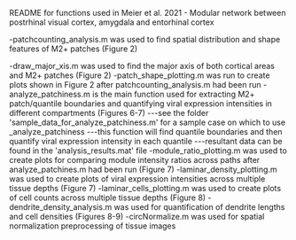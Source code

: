 README for functions used in Meier et al. 2021 - Modular network between postrhinal visual cortex, amygdala and entorhinal cortex

-patchcounting_analysis.m was used to find spatial distribution and shape features of M2+ patches (Figure 2)

-draw_major_xis.m was used to find the major axis of both cortical areas and M2+ patches (Figure 2)
-patch_shape_plotting.m was run to create plots shown in Figure 2 after patchcounting_analysis.m had been run
-analyze_patchiness.m is the main function used for extracting M2+ patch/quantile boundaries and quantifying viral expression intensities in different compartments (Figures 6-7)
---see the folder 'sample_data_for_analyze_patchiness.m' for a sample case on which to use _analyze_patchiness
---this function will find quantile boundaries and then quantify viral expression intensity in each quantile
---resultant data can be found in the 'analysis_results.mat' file
-module_ratio_plotting.m was used to create plots for comparing module intensity ratios across paths after analyze_patchines.m had been run (Figure 7)
-laminar_density_plotting.m was used to create plots of viral expression intensities across multiple tissue depths (Figure 7)
-laminar_cells_plotting.m was used to create plots of cell counts across multiple tissue depths (Figure 8)
-dendrite_density_analysis.m was used for quantification of dendrite lengths and cell densities (Figures 8-9)
-circNormalize.m was used for spatial normalization preprocessing of tissue images 
